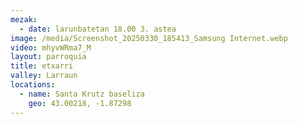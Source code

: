 ```yaml
---
mezak:
  - date: larunbatetan 18.00 3. astea
image: /media/Screenshot_20250330_185413_Samsung Internet.webp
video: mhyvWRma7_M
layout: parroquia
title: etxarri
valley: Larraun
locations:
  - name: Santa Krutz baseliza
    geo: 43.00218, -1.87298
---
```

